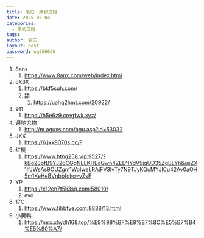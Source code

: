 ```yaml
---
title: 笔记：原初之始
date: 2025-05-04
categories:
  - 原初之始
tags: 
author: 霸天
layout: post
password: wq666666
---
```

1. 8anx
	1. https://www.8anx.com/web/index.html
2. 8X8X
	1. https://bkf5suh.com/
	2. 舔
		1. https://uahq2hmt.com/20922/
3. 911 
	1. https://h5e6z9.cregfwk.xyz/
4. 遍地尤物
	1. http://m.aguxs.com/agu.asp?id=53032
5. JXX
	1. https://6.jxx9070s.cc/?
6. 红桃
	1. https://www.htng258.vip:9527/?kBo23pfB9YJ26CGgNELKHEcGwn4ZEE^IYdV5jqUD35ZqBLYh&usZX1lfJWsAs9OUZgm1WoIweLRAjFV3IvTy7N9TJyKQcMYJlCu42Av0aOH5m1KeHeBVnbbfdko=vZsF
7. YP
	1. https://x12en7t5li3sg.com:58010/
	2. evo
8. 17C
	1. https://www.fihbfye.com:8888/13.html
9. 小黄鸭
	1. https://mrx.xhydh168.top/%E9%98%BF%E9%87%8C%E5%B7%B4%E5%90%A7/